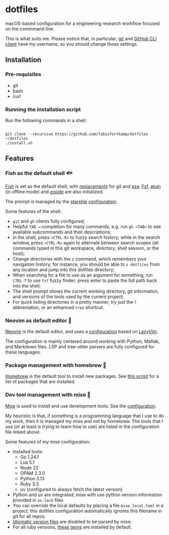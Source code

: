 # dotfiles

macOS-based configuration for a engineering research workflow focused on the commmand line.

This is what suits me. Please notice that, in particular, [git](./git/) and [GitHub CLI client](./gh/)
have my username, so you should change those settings.


## Installation

### Pre-requisites
- git
- bash
- curl

### Running the installation script

Run the following commands in a shell:
```shell

git clone --recursive https://github.com/fabiofortkamp/dotfiles ~/dotfiles
./install.sh
```

## Features

### Fish as the default shell 🐟

[Fish](https://fishshell.com/) is set as the default shell, with [replacements](./fish/.config/fish/config.fish)
for git and [eza](https://github.com/eza-community/eza). [Fzf](https://github.com/junegunn/fzf), [atuin](https://docs.atuin.sh/) (in offline mode) and [zoxide](https://github.com/ajeetdsouza/zoxide) are also initialized.

The prompt is managed by the [starship](https://starship.rs/guide/) [configuration](./starship/.config/starship.toml).

Some features of the shell:

- `git` and `gh` clients fully configured;
- Helpful `TAB ⇥` completion for many commands; e.g. run `gh <TAB>` to see available
subcommands and their descriptions;
- In the shell, press `<CTRL-R>` to fuzzy search history; while in the search window, press
`<CTRL-R>` again to alternate between search scopes (all commands typed in this git workspace, directory, shell session, or the host);
- Change directories with the `z` command, which remembers your navigation history; for instance, you should be able to `z dotfiles` from any location and jump into this dotfiles 
directory;
- When searching for a file to use as an argument for something, run `CTRL-T` to use `fzf` fuzzy finder; press enter to paste the full path back into the shell;
- The shell prompt shows the current working directory, git information, and versions of the tools used by the current project;
- For quick listing directories in a pretty manner, try just the `l` abbreviation, or an enhanced `tree` shortcut.

### Neovim as default editor 📝

[Neovim](https://neovim.io/) is the default editor, and uses a [configuration](/nvim/.config/nvim/) based on [LazyVim](https://www.lazyvim.org/).

The configuration is mainly centered around working with Python, Matlab, and Markdown files.
LSP and tree-sitter parsers are fully configured for these languages.

### Package management with homebrew 🍻

[Homebrew](https://brew.sh/) is the default tool to install new packages. See [this script](./brew.sh) for a list
of packages that are installed.

### Dev tool management with mise 🥙

[Mise](https://mise.jdx.dev/) is used to install and use development tools.
See the [configuration](./mise/.config/mise/config.toml).

My heuristic is that, if something is a programming language that I use to do my work, then
it is managed my mise and not by homebrew. The tools that I use (or at least is trying to learn how to use)
are listed in the configuration file linked above.

Some features of my mise configuration:

- Installed tools:
  - Go 1.24.1
  - Lua 5.1
  - Node 22
  - OPAM 2.3.0
  - Python 3.13
  - Ruby  3.3
  - uv (configured to always fetch the latest version)
- Python and uv are integrated; mise with use python version information provided in `uv.lock` files
- You can override the local defaults by placing a file `mise.local.toml` in a project;
this dotfiles configuration automatically ignores this filename in git for all repos;
- [Idiomatic version files](https://mise.jdx.dev/configuration.html#idiomatic-version-files) are 
disabled to be parsed by mise;
- For all ruby versions, [these gems](./default-gems) are installed by default.
